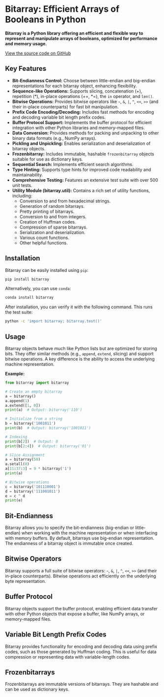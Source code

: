 # Bitarray: Efficient Arrays of Booleans in Python

**Bitarray is a Python library offering an efficient and flexible way to represent and manipulate arrays of booleans, optimized for performance and memory usage.**

[View the source code on GitHub](https://github.com/ilanschnell/bitarray)

## Key Features

*   **Bit-Endianness Control:** Choose between little-endian and big-endian representations for each bitarray object, enhancing flexibility.
*   **Sequence-like Operations:** Supports slicing, concatenation (+), repetition (\*), in-place operations (+=, \*=), the `in` operator, and `len()`.
*   **Bitwise Operations:** Provides bitwise operators like `~`, `&`, `|`, `^`, `<<`, `>>` (and their in-place counterparts) for fast bit manipulation.
*   **Prefix Code Encoding/Decoding:**  Includes fast methods for encoding and decoding variable bit length prefix codes.
*   **Buffer Protocol Support:**  Implements the buffer protocol for efficient integration with other Python libraries and memory-mapped files.
*   **Data Conversion:**  Provides methods for packing and unpacking to other binary data formats (e.g., NumPy arrays).
*   **Pickling and Unpickling:** Enables serialization and deserialization of bitarray objects.
*   **Frozenbitarray:** Includes immutable, hashable `frozenbitarray` objects suitable for use as dictionary keys.
*   **Sequential Search:** Implements efficient search algorithms.
*   **Type Hinting:** Supports type hints for improved code readability and maintainability.
*   **Comprehensive Testing:**  Features an extensive test suite with over 500 unit tests.
*   **Utility Module (bitarray.util):** Contains a rich set of utility functions, including:
    *   Conversion to and from hexadecimal strings.
    *   Generation of random bitarrays.
    *   Pretty printing of bitarrays.
    *   Conversion to and from integers.
    *   Creation of Huffman codes.
    *   Compression of sparse bitarrays.
    *   Serialization and deserialization.
    *   Various count functions.
    *   Other helpful functions.

## Installation

Bitarray can be easily installed using `pip`:

```bash
pip install bitarray
```

Alternatively, you can use `conda`:

```bash
conda install bitarray
```

After installation, you can verify it with the following command.  This runs the test suite:

```bash
python -c 'import bitarray; bitarray.test()'
```

## Usage

Bitarray objects behave much like Python lists but are optimized for storing bits. They offer similar methods (e.g., `append`, `extend`, slicing) and support bitwise operations.  A key difference is the ability to access the underlying machine representation.

**Example:**

```python
from bitarray import bitarray

# Create an empty bitarray
a = bitarray()
a.append(1)
a.extend([1, 0])
print(a)  # Output: bitarray('110')

# Initialize from a string
b = bitarray('1001011')
print(b)  # Output: bitarray('1001011')

# Indexing
print(b[2])  # Output: 0
print(b[2:4])  # Output: bitarray('01')

# Slice Assignment
a = bitarray(50)
a.setall(0)
a[11:37:3] = 9 * bitarray('1')
print(a)

# Bitwise operations
c = bitarray('101110001')
d = bitarray('111001011')
e = c ^ d
print(e)

```

## Bit-Endianness

Bitarray allows you to specify the bit-endianness (big-endian or little-endian) when working with the machine representation or when interfacing with memory buffers.  By default, bitarrays use big-endian representation.  The endianness of a bitarray object is immutable once created.

## Bitwise Operators

Bitarray supports a full suite of bitwise operators: `~`, `&`, `|`, `^`, `<<`, `>>` (and their in-place counterparts). Bitwise operations act efficiently on the underlying byte representation.

## Buffer Protocol

Bitarray objects support the buffer protocol, enabling efficient data transfer with other Python objects that expose a buffer, like NumPy arrays, or memory-mapped files.

## Variable Bit Length Prefix Codes

Bitarray provides functionality for encoding and decoding data using prefix codes, such as those generated by Huffman coding. This is useful for data compression or representing data with variable-length codes.

## Frozenbitarrays

Frozenbitarrays are immutable versions of bitarrays. They are hashable and can be used as dictionary keys.